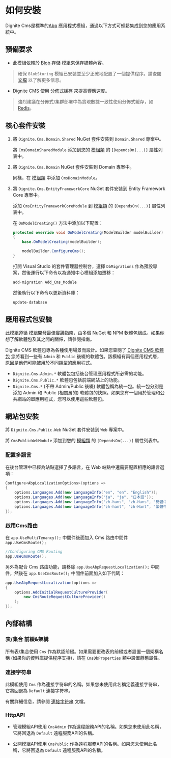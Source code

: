 # 如何安裝

Dignite Cms是標準的[Abp](https://docs.abp.io/en/abp/latest) 應用程式模組，通過以下方式可輕鬆集成到您的應用系統中。

## 預備要求

- 此模組依賴於 [Blob 存儲](https://docs.abp.io/zh-Hans/abp/latest/Blob-Storing) 模組來保存媒體內容。

> 確保 `BlobStoring` 模組已安裝並至少正確地配置了一個提供程序。請查閱 [文檔](https://docs.abp.io/zh-Hans/abp/latest/Blob-Storing) 以了解更多信息。

- Dignite CMS 使用 [分佈式緩存](https://docs.abp.io/zh-Hans/abp/latest/Caching) 來提高響應速度。

> 強烈建議在分佈式/集群部署中為實現數據一致性使用分佈式緩存，如 [Redis](https://docs.abp.io/zh-Hans/abp/latest/Redis-Cache)。

## 核心套件安裝

1. 將 `Dignite.Cms.Domain.Shared` NuGet 套件安裝到 `Domain.Shared` 專案中。

   將 `CmsDomainSharedModule` 添加到您的 [模組類](https://docs.abp.io/en/abp/latest/Module-Development-Basics) 的 `[DependsOn(...)]` 屬性列表中。

2. 將 `Dignite.Cms.Domain` NuGet 套件安裝到 Domain 專案中。

   同樣，在 [模組類](https://docs.abp.io/en/abp/latest/Module-Development-Basics) 中添加 `CmsDomainModule`。

3. 將 `Dignite.Cms.EntityFrameworkCore` NuGet 套件安裝到 Entity Framework Core 專案中。

   添加 `CmsEntityFrameworkCoreModule` 到 [模組類](https://docs.abp.io/en/abp/latest/Module-Development-Basics) 的 `[DependsOn(...)]` 屬性列表中。

   在 `OnModelCreating()` 方法中添加以下配置：

   ```csharp
   protected override void OnModelCreating(ModelBuilder modelBuilder)
   {
       base.OnModelCreating(modelBuilder);

       modelBuilder.ConfigureCms(); 
   }
   ```

   打開 Visual Studio 的套件管理器控制台，選擇 `DbMigrations` 作為預設專案，然後運行以下命令以為通知中心模組添加遷移：

   ```csharp
   add-migration Add_Cms_Module
   ```

   然後執行以下命令以更新資料庫：

   ```csharp
   update-database
   ```

## 應用程式包安裝

此模組遵循 [模組開發最佳實踐指南](https://docs.abp.io/zh-Hans/abp/latest/Best-Practices/Index)，由多個 NuGet 和 NPM 軟體包組成。如果你想了解軟體包及其之間的關係，請參閱指南。

Dignite CMS 軟體包專為各種使用場景而設計。如果您查閱了 [Dignite CMS 軟體包](https://www.nuget.org/packages?q=Dignite.Cms) 您將看到一些有 `Admin` 和 `Public` 後綴的軟體包。該模組有兩個應用程式層，原因是他們可能被用於不同類型的應用程式。

- `Dignite.Cms.Admin.*` 軟體包包括後台管理應用程式所必需的功能。
- `Dignite.Cms.Public.*` 軟體包包括前端網站上的功能。
- `Dignite.Cms.*` (不帶 Admin/Public 後綴) 軟體包稱為統一包。統一包分別是添加 Admin 和 Public (相關層的) 軟體包的快照。如果您有一個用於管理和公共網站的單應用程式，您可以使用這些軟體包。

## 網站包安裝

將 `Dignite.Cms.Public.Web` NuGet 套件安裝到 `Web` 專案中。

將 `CmsPublicWebModule` 添加到您的 [模組類](https://docs.abp.io/en/abp/latest/Module-Development-Basics) 的 `[DependsOn(...)]` 屬性列表中。

### 配置多語言

在後台管理中已經為站點選擇了多語言，在 Web 站點中還需要配置相應的語言選項：

```csharp
Configure<AbpLocalizationOptions>(options =>
{
    options.Languages.Add(new LanguageInfo("en", "en", "English"));
    options.Languages.Add(new LanguageInfo("ja", "ja", "日本語"));
    options.Languages.Add(new LanguageInfo("zh-hans", "zh-Hans", "簡體中文"));
    options.Languages.Add(new LanguageInfo("zh-hant", "zh-Hant", "繁體中文"));
});
```

### 啟用Cms路由

在 `app.UseMultiTenancy();` 中間件後面加入 Cms 路由中間件 `app.UseCmsRoute();`

```csharp
//Configuring CMS Routing
app.UseCmsRoute();
```

另外為配合 Cms 路由功能，請移除 `app.UseAbpRequestLocalization();` 中間件，然後在 `app.UseCmsRoute();` 中間件前面加入如下代碼：

```csharp
app.UseAbpRequestLocalization(options =>
{
    options.AddInitialRequestCultureProvider(
        new CmsRouteRequestCultureProvider()
    );
});
```

## 內部結構

### 表/集合 前綴&架構

所有表/集合使用 `Cms` 作為默認前綴。如果需要更改表的前綴或者設置一個架構名稱 (如果你的資料庫提供程序支持)，請在 `CmsDbProperties` 類中設置靜態屬性。

### 連接字符串

此模組使用 `Cms` 作為連接字符串的名稱。如果您未使用此名稱定義連接字符串，它將回退為 `Default` 連接字符串。

有關詳細信息，請參閱 [連接字符串](https://docs.abp.io/en/abp/latest/Connection-Strings) 文檔。

### HttpAPI

- 管理模組API使用 `CmsAdmin` 作為遠程服務API的名稱。如果您未使用此名稱，它將回退為 `Default` 遠程服務API的名稱。

- 公開模組API使用 `CmsPublic` 作為遠程服務API的名稱。如果您未使用此名稱，它將回退為 `Default` 遠程服務API的名稱。
